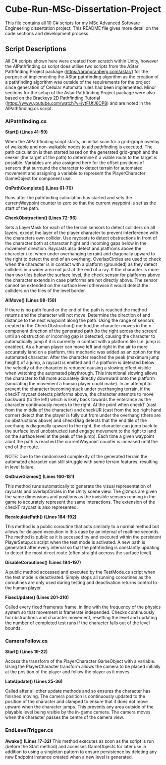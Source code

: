 # Cube-Run-MSc-Dissertation-Project
This file contains all 10 C# scripts for my MSc Advanced Software Engineering dissertation project. This README file gives more detail on the code sections and development process.

## **Script Descriptions**
All C# scripts shown here were created from scratch within Unity, however the AIPathfinding.cs script does utilise two scripts from the AStar Pathfinding Project package (https://arongranberg.com/astar/) for the purpose of implementing the AStar pathfinding algorithm as the creation of a pathfinding algorithm was outside of the requirements for the project since generation of Cellular Automata rules had been implemented. Minor sections for the setup of the Astar Pathfinding Project package were also based on the Brackeys 2D Pathfinding Tutorial (https://www.youtube.com/watch?v=jvtFUfJ6CP8) and are noted in the AIPathfinding.cs script.

### **AIPathfinding.cs**

**Start() (Lines 41-59)**

When the AIPathfinding script starts, an initial scan for a grid-graph overlay of walkable and non-walkable nodes to aid pathfinding is executed. The path calculation is then started based on the generated grid-graph and the seeker (the target of the path) to determine if a viable route to the target is possible. Variables are also assigned here for the offset positions of sensors that surround the character to detect terrain for automated movement and assigning a variable to represent the PlayerCharacter GameObject for component use.

**OnPathComplete() (Lines 61-70)**

Runs after the pathfinding calculation has started and sets the currentWaypoint counter to zero so that the current waypoint is set as the start of the path.

**CheckObstruction() (Lines 72-96)**

Sets a LayerMask for each of the terrain sensors to detect colliders on all layers, except the layer of the player character to prevent interference with the characters own collider. Use raycasts to detect obstructions in front of the character both at character hight and incoming gaps below in the movement direction. Raycasts also detect and platfroms above the character (i.e. when under overhanging terrain) and diagonally upward to the right to detect the end of an overhang. OverlapCircles are used to check when the character is in contact with a platform (grounded) as they detect colliders in a wider area not just at the end of a ray. If the character is more than two tiles below the surface level, the check sensor for platforms above the character extends in case platforms are not directly above. The sensor cannot be extended on the surface level otherwise it would detect the colliders on the tiles of the level border.

**AIMove() (Lines 98-158)**

If there is no path found or the end of the path is reached the method returns and the character will not move. Determine the direction of and distance to the next waypoint along the path. Using the range of sensors created in the CheckObstruction() method,the character moves in the x component direction of the generated path (to the right across the screen) until an obstruction or incoming gap is detected, causing the character to automatically jump if it is currently in contact with a platform tile (i.e. jump is enabled). As a human player can move left and right in the air to more accurately land on a platform, this mechanic was added as an option for the automated character. After the character reached the peak (maximum jump height) of a jump, a raycast is emitted and if a platform is detected below the velocity of the character is reduced causing a slowing effect visible when watching the automated playthrough. This intentional slowing allows the character to fall more accurately directly downward onto the platform (simulating the movement a human player could make). In an attempt to prevent the character becoming stuck under overhanging terrain, if the checkT raycast detects platforms above, the character attempts to move backward (to the left) which is likely back towards the enterance as the character continuously moves to the right. At the point when checkT (cast from the middle of the character) and checkUR (cast from the top right hand corner) detect that the player is fully out from under the overhang (there are no obstructions above) and checkDiag detects that the end tile of the overhang is diagonally upward to the right, the character can jump back to the surface level unobstructed (and engage movement to the right to land on the surface level at the peak of the jump). Each time a given waypoint alont the path is reached the currentWaypoint counter is inceased until the end of the route.

NOTE: Due to the randomised complexity of the generated terrain the automated character can still struggle with some terrain features, resulting in level failure.

**OnDrawGizmos() (Lines 160-181)** 

This method runs automatically to generate the visual representation of raycasts and overlapCircles in the Unity scene view. The gizmos are given the same dimensions and positions as the invisible sensors running in the game to accurately represent the same interactions. The extension of the checkT raycast is also represented.

**RecalculatePath() (Lines 184-192)**

This method is a public coroutine that acts similarly to a normal method but allows for delayed execution in this case by an interval of realtime seconds. The method is public as it is accessed by and executed within the persistent PlayerSetup.cs script when the test mode is activated. A new path is generated after every interval so that the pathfinding is constantly updating to detect the most direct route (often straight accross the surface level).

**DisableCoroutines() (Lines 194-197)**

A public method accessed and executed by the TestMode.cs script when the test mode is deactivated. Simply stops all running coroutines as the coroutines are only used during testing and deactivation returns control to the human player.

**FixedUpdate() (Lines 201-210)**

Called every fixed framerate frame, in line with the frequency of the physics system so that movement is framerate independed. Checks continuously for obstructions and character movement, resetting the level and updating the number of completed test runs if the character falls out of the level bounds.

### **CameraFollow.cs**

**Start() (Lines 19-22)**

Access the transform of the PlayerCharacter GameObject with a variable. Using the PlayerCharacter transform allows the camera to be placed initially at the position of the player and follow the player as it moves.

**LateUpdate() (Lines 25-36)**

Called after all other update methods and so ensures the character has finished moving. The camera position is continuously updated to the position of the character and clamped to ensure that it does not move upward when the character jumps. This prevents any area outside of the playable level being visible by the in-game camera. The camera moves when the character passes the centre of the camera view.

### **EndLevelTrigger.cs**

**Awake() (Lines 17-32)**
This method executes as soon as the script is run (before the Start method) and accesses GameObjects for later use in addition to using a singleton pattern to ensure persistence by deleting any new Endpoint instance created when a new level is generated.


